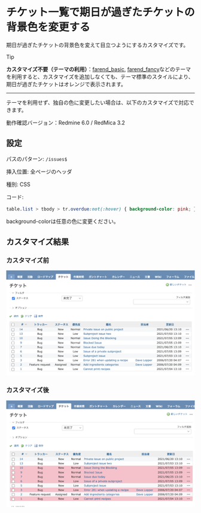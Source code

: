 # チケット一覧で期日が過ぎたチケットの背景色を変更する

期日が過ぎたチケットの背景色を変えて目立つようにするカスタマイズです。

> [!TIP]
> **カスタマイズ不要（テーマの利用）**：[farend_basic](https://github.com/farend/redmine_theme_farend_basic), [farend_fancy](https://github.com/farend/redmine_theme_farend_fancy)などのテーマを利用すると、カスタマイズを追加しなくても、テーマ標準のスタイルにより、期日が過ぎたチケットはオレンジで表示されます。

---

テーマを利用せず、独自の色に変更したい場合は、以下のカスタマイズで対応できます。

動作確認バージョン：Redmine 6.0 / RedMica 3.2

## 設定

パスのパターン: `/issues$`

挿入位置: 全ページのヘッダ

種別: CSS

コード:

``` css
table.list > tbody > tr.overdue:not(:hover) { background-color: pink; }
```

background-colorは任意の色に変更ください。

## カスタマイズ結果

### カスタマイズ前

![](before@2x.png)

### カスタマイズ後

![](after@2x.png)

